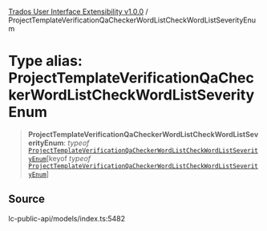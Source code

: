 [Trados User Interface Extensibility v1.0.0](../wiki/globals) / ProjectTemplateVerificationQaCheckerWordListCheckWordListSeverityEnum

# Type alias: ProjectTemplateVerificationQaCheckerWordListCheckWordListSeverityEnum

> **ProjectTemplateVerificationQaCheckerWordListCheckWordListSeverityEnum**: *typeof* [`ProjectTemplateVerificationQaCheckerWordListCheckWordListSeverityEnum`](../wiki/Variable.ProjectTemplateVerificationQaCheckerWordListCheckWordListSeverityEnum)\[keyof *typeof* [`ProjectTemplateVerificationQaCheckerWordListCheckWordListSeverityEnum`](../wiki/Variable.ProjectTemplateVerificationQaCheckerWordListCheckWordListSeverityEnum)\]

## Source

lc-public-api/models/index.ts:5482
